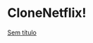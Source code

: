 # CloneNetflix!
[Sem título](https://user-images.githubusercontent.com/97653228/153092898-aaa87c3a-cd09-4e9b-a5e9-d02e910de951.png)
